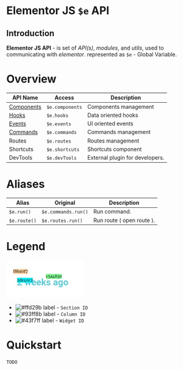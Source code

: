 # Elementor JS `$e`  API
## Introduction

**Elementor JS API** - is set of *API(s)*, *modules*, and *utils*, used to communicating with *elementor*.
 represented as `$e` - Global Variable.

# Overview
| API Name                           | Access          | Description                    |
|------------------------------------|-----------------|--------------------------------|
| [Components](api/ecomponents.md)   | `$e.components` | Components management 
| [Hooks](api/ehooks.md)             | `$e.hooks`      | Data oriented hooks   
| [Events](api/eevents.md)           | `$e.events`     | UI oriented events    
| [Commands](api/ecommands.md)       | `$e.commands`   | Commands management   
| Routes                             | `$e.routes`     | Routes management      
| Shortcuts                          | `$e.shortcuts`  | Shortcuts component      
| DevTools                           | `$e.devTools`   | External plugin for developers. 


# Aliases
| Alias        | Original            | Description			     |
|--------------|---------------------|---------------------------|
| `$e.run()`   | `$e.commands.run()` | Run command.              |
| `$e.route()` | `$e.routes.run()`   | Run route ( open route ). |

# Legend
![base-1](images/base/1.jpg)
- ![#ffd29b](https://placehold.it/15/ffd29b/000000?text=+) label - `Section ID`
- ![#93ff8b](https://placehold.it/15/93ff8b/000000?text=+) label - `Column ID`
- ![#43f7ff](https://placehold.it/15/43f7ff/000000?text=+) label - `Widget ID`


# Quickstart
    TODO


